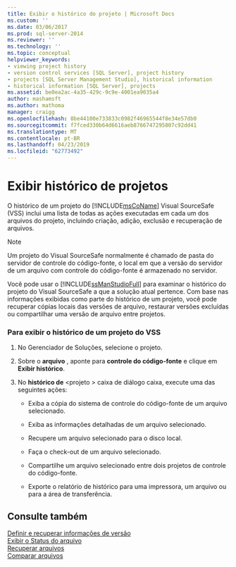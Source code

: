 ```yaml
---
title: Exibir o histórico do projeto | Microsoft Docs
ms.custom: ''
ms.date: 03/06/2017
ms.prod: sql-server-2014
ms.reviewer: ''
ms.technology: ''
ms.topic: conceptual
helpviewer_keywords:
- viewing project history
- version control services [SQL Server], project history
- projects [SQL Server Management Studio], historical information
- historical information [SQL Server], projects
ms.assetid: be0ea2ac-4a35-429c-9c9e-4001ea9035a4
author: mashamsft
ms.author: mathoma
manager: craigg
ms.openlocfilehash: 8be44100e733833c0982f46965544f8e34e57db0
ms.sourcegitcommit: f7fced330b64d6616aeb8766747295807c92dd41
ms.translationtype: MT
ms.contentlocale: pt-BR
ms.lasthandoff: 04/23/2019
ms.locfileid: "62773492"
---
```

# <a name="view-project-history"></a>Exibir histórico de projetos
  O histórico de um projeto do [!INCLUDE[msCoName](../includes/msconame-md.md)] Visual SourceSafe (VSS) inclui uma lista de todas as ações executadas em cada um dos arquivos do projeto, incluindo criação, adição, exclusão e recuperação de arquivos.  
  
> [!NOTE]  
>  Um projeto do Visual SourceSafe normalmente é chamado de pasta do servidor de controle do código-fonte, o local em que a versão do servidor de um arquivo com controle do código-fonte é armazenado no servidor.  
  
 Você pode usar o [!INCLUDE[ssManStudioFull](../includes/ssmanstudiofull-md.md)] para examinar o histórico do projeto do Visual SourceSafe a que a solução atual pertence. Com base nas informações exibidas como parte do histórico de um projeto, você pode recuperar cópias locais das versões de arquivo, restaurar versões excluídas ou compartilhar uma versão de arquivo entre projetos.  
  
### <a name="to-view-the-history-of-a-vss-project"></a>Para exibir o histórico de um projeto do VSS  
  
1.  No Gerenciador de Soluções, selecione o projeto.  
  
2.  Sobre o **arquivo** , aponte para **controle do código-fonte** e clique em **Exibir histórico**.  
  
3.  No **histórico de** \<projeto > caixa de diálogo caixa, execute uma das seguintes ações:  
  
    -   Exiba a cópia do sistema de controle do código-fonte de um arquivo selecionado.  
  
    -   Exiba as informações detalhadas de um arquivo selecionado.  
  
    -   Recupere um arquivo selecionado para o disco local.  
  
    -   Faça o check-out de um arquivo selecionado.  
  
    -   Compartilhe um arquivo selecionado entre dois projetos de controle do código-fonte.  
  
    -   Exporte o relatório de histórico para uma impressora, um arquivo ou para a área de transferência.  
  
## <a name="see-also"></a>Consulte também  
 [Definir e recuperar informações de versão](../../2014/database-engine/set-and-retrieve-version-information.md)   
 [Exibir o Status do arquivo](../../2014/database-engine/view-file-status.md)   
 [Recuperar arquivos](../../2014/database-engine/retrieve-files.md)   
 [Comparar arquivos](../../2014/database-engine/compare-files.md)  
  
  
